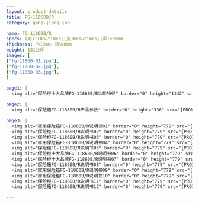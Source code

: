 ```yaml
---
layout: product-details
title: FG-11860B/R
category: gang-jiang-jun

name: FG-11860B/R
specs: (高)1180&times;(宽)600&times;(深)500mm
thickness: 门10mm，箱体6mm
weight: 181公斤
images: [
["fg-11860-01.jpg"],
["fg-11860-02.jpg"],
["fg-11860-03.jpg"],
]

page1: |
  <img alt="保险柜十大品牌FG-11860B/R功能特征" border="0" height="1142" src="{PRODUCT_IMAGES}products/fg-gn.jpg" width="538" />

page2: |
  <img alt="保险箱FG-11860B/R产品参数" border="0" height="336" src="{PRODUCT_IMAGES}products/fg-cpcs.jpg" width="538" />

page3: |
  <img alt="家用保险箱FG-11860B/R说明书01" border="0" height="779" src="{PRODUCT_IMAGES}products/fg-sm01.jpg" width="528" /><br />
  <img alt="保险柜FG-11860B/R说明书02" border="0" height="779" src="{PRODUCT_IMAGES}products/fg-sm02.jpg" width="528" /><br />
  <img alt="保险柜FG-11860B/R说明书03" border="0" height="779" src="{PRODUCT_IMAGES}products/fg-sm03.jpg" width="528" /><br />
  <img alt="家用保险箱FG-11860B/R说明书04" border="0" height="779" src="{PRODUCT_IMAGES}products/fg-sm04.jpg" width="528" /><br />
  <img alt="保险柜FG-11860B/R说明书05" border="0" height="779" src="{PRODUCT_IMAGES}products/fg-sm05.jpg" width="528" /><br />
  <img alt="保险柜十大品牌FG-11860B/R说明书06" border="0" height="779" src="{PRODUCT_IMAGES}products/fg-sm06.jpg" width="528" /><br />
  <img alt="保险柜十大品牌FG-11860B/R说明书07" border="0" height="779" src="{PRODUCT_IMAGES}products/fg-sm07.jpg" width="528" /><br />
  <img alt="保险箱FG-11860B/R说明书08" border="0" height="779" src="{PRODUCT_IMAGES}products/fg-sm08.jpg" width="528" /><br />
  <img alt="家用保险箱FG-11860B/R说明书09" border="0" height="779" src="{PRODUCT_IMAGES}products/fg-sm09.jpg" width="528" /><br />
  <img alt="家用保险柜FG-11860B/R说明书10" border="0" height="779" src="{PRODUCT_IMAGES}products/fg-sm10.jpg" width="528" /><br />
  <img alt="保险柜FG-11860B/R说明书11" border="0" height="779" src="{PRODUCT_IMAGES}products/fg-sm11.jpg" width="528" /><br />
  <img alt="保险箱FG-11860B/R说明书12" border="0" height="779" src="{PRODUCT_IMAGES}products/fg-sm12.jpg" width="528" />

---
```

